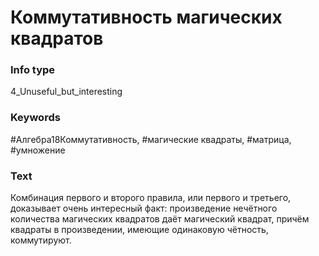 # Коммутативность магических квадратов
### Info type
4_Unuseful_but_interesting
### Keywords
#Алгебра18Коммутативность, #магические квадраты, #матрица, #умножение
### Text
Комбинация первого и второго правила, или первого и третьего, доказывает очень интересный факт: произведение нечётного количества магических квадратов даёт магический квадрат, причём квадраты в произведении, имеющие одинаковую чётность, коммутируют.